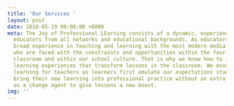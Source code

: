 ```yaml
---
title: 'Our Services '
layout: post
date: 2018-05-19 00:00:00 +0000
meta: The Joy of Professional LEarning consists of a dynamic, experienced team of
  educators from all networks and educational backgrounds. As educators we have a
  broad experience in teaching and learning with the most modern media. We are teachers
  who are faced with the constraints and opportunities within the four walls of a
  classroom and within our school culture. That is why we know how to integrate professional
  learning experiences that transform lessons in the classroom. We ensure that professional
  learning for teachers as learners first emulate our expectations students learning
  bring their new learning into professional practice without an extra effort, but
  as a change agent to give lessons a new boost.
img: ''
---
```

